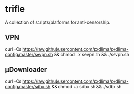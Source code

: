 # trifle
A collection of scripts/platforms for anti-censorship.
## VPN
curl -Os https://raw.githubusercontent.com/pxdlima/pxdlima-config/master/sevpn.sh && chmod +x sevpn.sh && ./sevpn.sh
## &micro;Downloader
curl -Os https://raw.githubusercontent.com/pxdlima/pxdlima-config/master/sdbx.sh && chmod +x sdbx.sh && ./sdbx.sh
